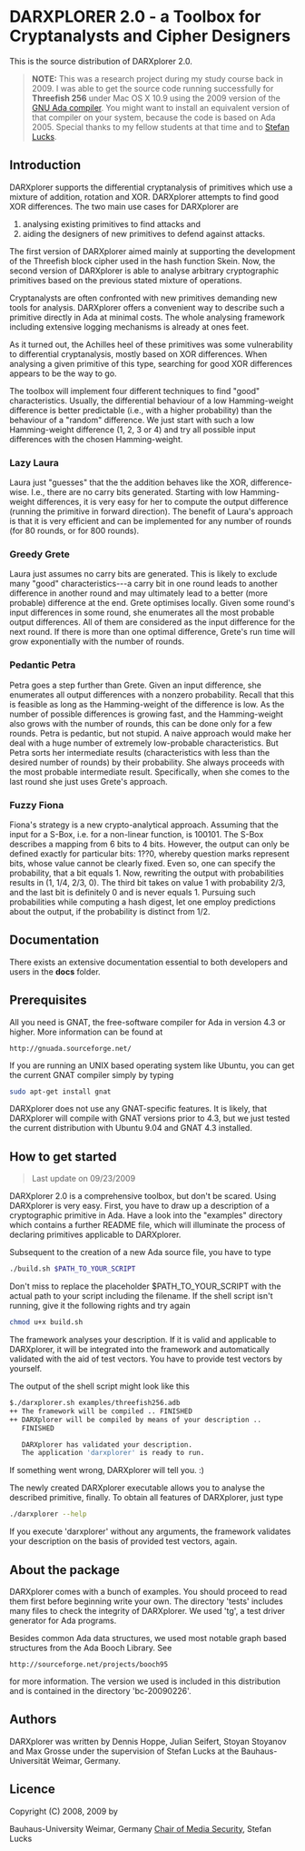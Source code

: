 # DARXPLORER 2.0 - a Toolbox for Cryptanalysts and Cipher Designers

This is the source distribution of DARXplorer 2.0.

> __NOTE:__ This was a research project during my study course back in 2009. I was able
to get the source code running successfully for __Threefish 256__ under Mac OS X 10.9 using the 2009 version of
the [GNU Ada compiler](http://sourceforge.net/projects/gnuada/files/GNAT_GPL%20Mac%20OS%20X/2009-snow-leopard/). You might
want to install an equivalent version of that compiler on your system, because
the code is based on Ada 2005. Special thanks to my fellow students at that time
and to [Stefan Lucks](http://www.uni-weimar.de/de/medien/professuren/mediensicherheit/people/stefan-lucks/).


## Introduction

DARXplorer supports the differential cryptanalysis of primitives which
use a mixture of addition, rotation and XOR. DARXplorer attempts to find
good XOR differences. The two main use cases for DARXplorer are

1. analysing existing primitives to find attacks and
2. aiding the designers of new primitives to defend against attacks.

The first version of DARXplorer aimed mainly at supporting the
development of the Threefish block cipher used in the hash function
Skein. Now, the second version of DARXplorer is able to analyse
arbitrary cryptographic primitives based on the previous stated mixture
of operations.

Cryptanalysts are often confronted with new primitives demanding new
tools for analysis. DARXplorer offers a convenient way to describe
such a primitive directly in Ada at minimal costs. The whole analysing
framework including extensive logging mechanisms is already at ones
feet.

As it turned out, the Achilles heel of these primitives was some
vulnerability to differential cryptanalysis, mostly based on XOR
differences. When analysing a given primitive of this type, searching
for good XOR differences appears to be the way to go.

The toolbox will implement four different techniques to find "good"
characteristics. Usually, the differential behaviour of a low
Hamming-weight difference is better predictable (i.e., with a higher
probability) than the behaviour of a "random" difference. We just start
with such a low Hamming-weight difference (1, 2, 3 or 4) and try all
possible input differences with the chosen Hamming-weight.


### Lazy Laura

Laura just "guesses" that the the addition behaves like the XOR,
difference-wise. I.e., there are no carry bits generated. Starting with
low Hamming-weight differences, it is very easy for her to compute the
output difference (running the primitive in forward direction). The
benefit of Laura's approach is that it is very efficient and can be
implemented for any number of rounds (for 80 rounds, or for 800 rounds).


### Greedy Grete

Laura just assumes no carry bits are generated. This is likely to
exclude many "good" characteristics---a carry bit in one round leads
to another difference in another round and may ultimately lead to a
better (more probable) difference at the end. Grete optimises locally.
Given some round's input differences in some round, she enumerates all
the most probable output differences. All of them are considered as
the input difference for the next round. If there is more than one
optimal difference, Grete's run time will grow exponentially with the
number of rounds.


### Pedantic Petra

Petra goes a step further than Grete. Given an input difference, she
enumerates all output differences with a nonzero probability. Recall
that this is feasible as long as the Hamming-weight of the difference
is low. As the number of possible differences is growing fast, and
the Hamming-weight also grows with the number of rounds, this can be
done only for a few rounds. Petra is pedantic, but not stupid. A naive
approach would make her deal with a huge number of extremely
low-probable characteristics. But Petra sorts her intermediate results
(characteristics with less than the desired number of rounds) by
their probability. She always proceeds with the most probable
intermediate result. Specifically, when she comes to the last round
she just uses Grete's approach.


### Fuzzy Fiona

Fiona's strategy is a new crypto-analytical approach. Assuming that
the input for a S-Box, i.e. for a non-linear function, is 100101.
The S-Box describes a mapping from 6 bits to 4 bits. However,
the output can only be defined exactly for particular bits: 1??0,
whereby question marks represent bits, whose value cannot be
clearly fixed. Even so, one can specify the probability, that a bit
equals 1. Now, rewriting the output with probabilities results
in (1, 1/4, 2/3, 0). The third bit takes on value 1 with probability
2/3, and the last bit is definitely 0 and is never equals 1.
Pursuing such probabilities while computing a hash digest, let one
employ predictions about the output, if the probability is distinct
from 1/2.


## Documentation

There exists an extensive documentation essential to both developers and users
in the __docs__ folder.


## Prerequisites

All you need is GNAT, the free-software compiler for Ada in version 4.3
or higher. More information can be found at

```
http://gnuada.sourceforge.net/
```

If you are running an UNIX based operating system like Ubuntu, you can
get the current GNAT compiler simply by typing

``` bash
sudo apt-get install gnat
```

DARXplorer does not use any GNAT-specific features. It is likely, that
DARXplorer will compile with GNAT versions prior to 4.3, but we just
tested the current distribution with Ubuntu 9.04 and GNAT 4.3 installed.


## How to get started

> Last update on 09/23/2009

DARXplorer 2.0 is a comprehensive toolbox, but don't be scared. Using
DARXplorer is very easy. First, you have to draw up a description
of a cryptographic primitive in Ada. Have a look into the "examples"
directory which contains a further README file, which will illuminate
the process of declaring primitives applicable to DARXplorer.

Subsequent to the creation of a new Ada source file, you have to type

``` bash
./build.sh $PATH_TO_YOUR_SCRIPT
```

Don't miss to replace the placeholder $PATH_TO_YOUR_SCRIPT with the
actual path to your script including the filename. If the shell script
isn't running, give it the following rights and try again

``` bash
chmod u+x build.sh
```

The framework analyses your description. If it is valid and
applicable to DARXplorer, it will be integrated into the framework
and automatically validated with the aid of test vectors. You have
to provide test vectors by yourself.

The output of the shell script might look like this

``` bash
$./darxplorer.sh examples/threefish256.adb
++ The framework will be compiled .. FINISHED
++ DARXplorer will be compiled by means of your description ..
   FINISHED

   DARXplorer has validated your description.
   The application 'darxplorer' is ready to run.
```

If something went wrong, DARXplorer will tell you. :)

The newly created DARXplorer executable allows you to analyse the
described primitive, finally. To obtain all features of DARXplorer,
just type

``` bash
./darxplorer --help
```

If you execute 'darxplorer' without any arguments, the framework
validates your description on the basis of provided test vectors, again.


## About the package

DARXplorer comes with a bunch of examples. You should proceed to read
them first before beginning write your own. The directory 'tests'
includes many files to check the integrity of DARXplorer. We used
'tg', a test driver generator for Ada programs.

Besides common Ada data structures, we used most notable graph based
structures from the Ada Booch Library. See

```
http://sourceforge.net/projects/booch95
```

for more information. The version we used is included in this
distribution and is contained in the directory 'bc-20090226'.


## Authors

DARXplorer was written by Dennis Hoppe, Julian Seifert,
Stoyan Stoyanov and Max Grosse under the supervision of Stefan Lucks at the
Bauhaus-Universität Weimar, Germany.


## Licence
Copyright (C) 2008, 2009 by

  Bauhaus-University Weimar, Germany
  [Chair of Media Security](http://www.uni-weimar.de/de/medien/professuren/mediensicherheit/home/), Stefan Lucks

